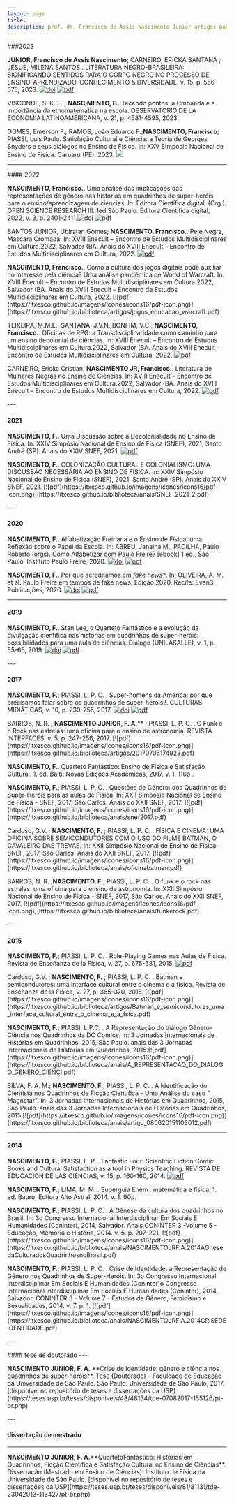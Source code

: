 ```yaml
---
layout: page
title:    
description: prof. dr. Francisco de Assis Nascimento Junior artigos publicados
---
```


###2023

**JUNIOR, Francisco de Assis Nascimento**; CARNEIRO, ERICKA SANTANA ; JESUS, MILENA SANTOS . LITERATURA NEGRO-BRASILEIRA: SIGNIFICANDO SENTIDOS PARA O CORPO NEGRO NO PROCESSO DE ENSINO-APRENDIZADO. CONHECIMENTO & DIVERSIDADE, v. 15, p. 556-575, 2023. [![doi](https://itxesco.github.io/imagens/icones/icons16/doi-icon.png)](https://dx.doi.org/10.18316/rcd.v15i37.9719) [![pdf](https://itxesco.github.io/imagens/icones/icons16/pdf-icon.png)](https://itxesco.github.io/biblioteca/artigos/literatura_negro_brasileira.pdf)
<p>
VISCONDE, S. K. F. ; <b>NASCIMENTO, F.</b>. Tecendo pontos: a Umbanda e a importância da etnomatemática na escola. OBSERVATORIO DE LA ECONOMÍA LATINOAMERICANA, v. 21, p. 4581-4595, 2023. <a href="https://dx.doi.org/10.55905/oelv21n6-077><img src="https://itxesco.github.io/imagens/icones/icons16/doi-icon.png"></a> <a href="https://itxesco.github.io/biblioteca/artigos/tecendo_pontos.pdf"<img src="https://itxesco.github.io/imagens/icones/icons16/pdf-icon.png"></a>
<p>
GOMES, Emerson F.; RAMOS, João Eduardo F.;<b>NASCIMENTO, Francisco</b>; PIASSI, Luis Paulo. Satisfação Cultural e Ciência: a Teoria de Georges Snyders e seus diálogos no Ensino de Física. In: XXV Simpósio Nacional de Ensino de Física. Caruaru (PE). 2023. <a href="https://itxesco.github.io/biblioteca/artigos/satisfacao_cultural_ciencias.pdf"><img src="https://itxesco.github.io/imagens/icones/icons16/pdf-icon.png"></a>
<p>

---
<p>
#### 2022  

<b>NASCIMENTO, Francisco.</b>. Uma análise das implicações das representações de gênero nas histórias em quadrinhos de super-heróis para o ensino/aprendizagem de ciências. In: Editora Científica digital. (Org.). OPEN SCIENCE RESEARCH III. 1ed.São Paulo: Editora Científica digital, 2022, v. 3, p. 2401-2411.[![doi](https://itxesco.github.io/imagens/icones/icons16/doi-icon.png)](https://dx.doi.org/10.37885/220308328) [![pdf](https://itxesco.github.io/imagens/icones/icons16/pdf-icon.png)](https://itxesco.github.io/biblioteca/artigos/implicacoes_genero_sh.pdf)<br>


SANTOS JUNIOR, Ubiratan  Gomes; <b>NASCIMENTO, Francisco.</b>. Pele Negra, Máscara Cromada. In: XVIII Enecult – Encontro de Estudos Multidisciplinares em Cultura.2022, Salvador (BA. Anais do XVIII Enecult – Encontro de Estudos Multidisciplinares em Cultura, 2022.
[![pdf](https://itxesco.github.io/imagens/icones/icons16/pdf-icon.png)](href=https://itxesco.github.io/biblioteca/artigos/pele_negra_mascara_cromada.pdf)
<p>
<b>NASCIMENTO, Francisco.</b>. Como a cultura dos jogos digitais pode auxiliar no interesse pela ciência? Uma análise pandêmica de World of Warcraft. In: XVIII Enecult – Encontro de Estudos Multidisciplinares em Cultura.2022, Salvador (BA. Anais do XVIII Enecult – Encontro de Estudos Multidisciplinares em Cultura, 2022. [![pdf](https://itxesco.github.io/imagens/icones/icons16/pdf-icon.png)](https://itxesco.github.io/biblioteca/artigos/jogos_educacao_warcraft.pdf)<br>


TEIXEIRA, M.M.L.; SANTANA, J.V.N.;BONFIM, V.C.; <b>NASCIMENTO, Francisco.</b>. Oficinas de RPG: a Transdisciplinaridade como caminho para um ensino decolonial de ciências. In: XVIII Enecult – Encontro de Estudos Multidisciplinares em Cultura.2022, Salvador (BA. Anais do XVIII Enecult – Encontro de Estudos Multidisciplinares em Cultura, 2022. [![pdf](https://itxesco.github.io/imagens/icones/icons16/pdf-icon.png)](https://itxesco.github.io/biblioteca/artigos/rpg_decolonialidade_ciencias.pdf)<br>


CARNEIRO, Ericka Cristian; <b>NASCIMENTO JR, Francisco.</b>. Literatura de Mulheres Negras no Ensino de Ciências. In: XVIII Enecult – Encontro de Estudos Multidisciplinares em Cultura.2022, Salvador (BA. Anais do XVIII Enecult – Encontro de Estudos Multidisciplinares em Cultura, 2022. [![pdf](https://itxesco.github.io/imagens/icones/icons16/pdf-icon.png)](https://itxesco.github.io/biblioteca/artigos/literatura_negras_ciencias.pdf)<br>
<p>
---
<p>

#### 2021  
<b>NASCIMENTO, F.</b>. Uma Discussão sobre a Decolonialidade no Ensino de Física. In: XXIV Simpósio Nacional de Ensino de Física (SNEF), 2021, Santo André (SP). Anais do XXIV SNEF, 2021. [![pdf](https://itxesco.github.io/imagens/icones/icons16/pdf-icon.png)](https://itxesco.github.io/biblioteca/anais/SNEF_2021_1.pdf)
<p>
<b>NASCIMENTO, F.</b>. COLONIZAÇÃO CULTURAL E COLONIALISMO: UMA DISCUSSÃO NECESSÁRIA AO ENSINO DE FÍSICA. In: XXIV Simpósio Nacional de Ensino de Física (SNEF), 2021, Santo André (SP). Anais do XXIV SNEF, 2021. [![pdf](https://itxesco.github.io/imagens/icones/icons16/pdf-icon.png)](https://itxesco.github.io/biblioteca/anais/SNEF_2021_2.pdf)
<p>
---
<p>

#### 2020  

<b>NASCIMENTO, F.</b>. Alfabetização Freiriana e o Ensino de Física: uma Reflexão sobre o Papel da Escola. In: ABREU, Janaina M., PADILHA, Paulo Roberto (orgs). Como Alfabetizar com Paulo Freire? [ebook] 1 ed., São Paulo, Instituto Paulo Freire, 2020. [![doi](https://itxesco.github.io/imagens/icones/icons16/doi-icon.png)](https://dx.doi.org/10.18316/518977) [![pdf](https://itxesco.github.io/imagens/icones/icons16/pdf-icon.png)](https://itxesco.github.io/biblioteca/artigos/E-book_Como_Alfabetizar_com_Paulo_Freire.pdf)<br/>  

<b>NASCIMENTO, F.</b>. Por que acreditamos em _fake news_?. In: OLIVEIRA, A. M. et al. Paulo Freire em tempos de fake news: Edição 2020. Recife: Even3 Publicações, 2020. [![doi](https://itxesco.github.io/imagens/icones/icons16/doi-icon.png)](https://doi.org/10.29327/523688) [![pdf](https://itxesco.github.io/imagens/icones/icons16/pdf-icon.png)](https://itxesco.github.io/biblioteca/artigos/paulo-freire-em-tempos-de-fake-news-edicao-2020.pdf)<br/>
<p>

---
<p>

#### 2019

<b>NASCIMENTO, F.</b>. Stan Lee, o Quarteto Fantástico e a evolução da divulgação científica nas histórias em quadrinhos de super-heróis: possibilidades para uma aula de ciências. Diálogo (UNILASALLE), v. 1, p. 55-65, 2019. [![doi](https://itxesco.github.io/imagens/icones/icons16/doi-icon.png)](http://dx.doi.org/10.18316/dialogo.v0i42.5872)
[![pdf](https://itxesco.github.io/imagens/icones/icons16/pdf-icon.png)](https://itxesco.github.io/biblioteca/artigos/5872-19839-2-PB_1.pdf)
<p>
---
<p>

#### 2017

<b>NASCIMENTO, F.</b>; PIASSI, L. P. C. . Super-homens da América: por que precisamos falar sobre os quadrinhos de super-heróis?. CULTURAS MIDIÁTICAS, v. 10, p. 239-255, 2017. [![doi](https://itxesco.github.io/imagens/icones/icons16/doi-icon.png)](http://dx.doi.org/10.22478/ufpb.1983-5930.2017v10n2.37669)
[![pdf](https://itxesco.github.io/imagens/icones/icons16/pdf-icon.png)](https://itxesco.github.io/biblioteca/artigos/artigo_supermen_of_america.pdf)
<p>
BARROS, N. R. ; <b>NASCIMENTO JUNIOR, F. A.</b>** ; PIASSI, L. P. C. . O Funk e o Rock nas estrelas: uma oficina para o ensino de astronomia. REVISTA INTERFACES, v. 5, p. 247-256, 2017. [![pdf](https://itxesco.github.io/imagens/icones/icons16/pdf-icon.png)](https://itxesco.github.io/biblioteca/artigos/20170705174923.pdf)
<p>
<b>NASCIMENTO, F.</b>. Quarteto Fantástico: Ensino de Física e Satisfação Cultural. 1. ed. Balti: Novas Edições Acadêmicas, 2017. v. 1. 116p .
<p>
<b>NASCIMENTO, F.</b>; PIASSI, L. P. C. . Questões de Gênero: dos Quadrinhos de Super-Heróis para as aulas de Física. In: XXII Simpósio Nacional de Ensino de Física - SNEF, 2017, São Carlos. Anais do XXII SNEF, 2017. [![pdf](https://itxesco.github.io/imagens/icones/icons16/pdf-icon.png)](https://itxesco.github.io/biblioteca/anais/snef2017.pdf)
<p>
Cardoso, G.V. ; <b>NASCIMENTO, F.</b> ; PIASSI, L. P. C. . FÍSICA E CINEMA: UMA OFICINA SOBRE
SEMICONDUTORES COM O USO DO FILME BATMAN, O CAVALEIRO DAS TREVAS. In: XXII Simpósio Nacional de Ensino de Física - SNEF, 2017, São Carlos. Anais do XXII SNEF, 2017. [![pdf](https://itxesco.github.io/imagens/icones/icons16/pdf-icon.png)](https://itxesco.github.io/biblioteca/anais/oficinabatman.pdf)
<p>
BARROS, N. R. ;<b>NASCIMENTO, F.</b>; PIASSI, L. P. C. . O funk e o rock nas estrelas: uma oficina para o ensino de astronomia. In: XXII Simpósio Nacional de Ensino de Física - SNEF, 2017, São Carlos. Anais do XXII SNEF, 2017.  [![pdf](https://itxesco.github.io/imagens/icones/icons16/pdf-icon.png)](https://itxesco.github.io/biblioteca/anais/funkerock.pdf)
<p>
---
<p>

#### 2015

<b>NASCIMENTO, F.</b>; PIASSI, L. P. C. . Role-Playing Games nas Aulas de Física. Revista de Enseñanza de la Física, v. 27, p. 675-681, 2015. [![pdf](https://itxesco.github.io/imagens/icones/icons16/pdf-icon.png)](https://itxesco.github.io/biblioteca/artigos/Role-Playing_Games_nas_Aulas_de_Fsica.pdf)
<p>
Cardoso, G.V. ; <b>NASCIMENTO, F.</b> ; PIASSI, L. P. C. . Batman e semicondutores: uma interface cultural entre o cinema e a física. Revista de Enseñanza de la Física, v. 27, p. 365-370, 2015.  [![pdf](https://itxesco.github.io/imagens/icones/icons16/pdf-icon.png)](https://itxesco.github.io/biblioteca/artigos/Batman_e_semicondutores_uma_interface_cultural_entre_o_cinema_e_a_fsica.pdf)
<p>
<b>NASCIMENTO, F.</b>; PIASSI, L.P.C. . A Representação do diálogo Gênero-Ciência nos Quadrinhos da DC Comics. In: 3 Jornadas Internacionais de Histórias em Quadrinhos, 2015, São Paulo. anais das 3 Jornadas Internacionais de Histórias em Quadrinhos, 2015.[![pdf](https://itxesco.github.io/imagens/icones/icons16/pdf-icon.png)](https://itxesco.github.io/biblioteca/anais/A_REPRESENTACAO_DO_DIALOGO_GENERO_CIENCI.pdf)
<p>
SILVA, F. A. M.; <b>NASCIMENTO, F.</b>; PIASSI, L. P. C. . A Identificação do Cientista nos Quadrinhos de Ficção Científica - Uma Análise do caso " Magnetar". In: 3 Jornadas Internacionais de Histórias em Quadrinhos, 2015, São Paulo. anais das 3 Jornadas Internacionais de Histórias em Quadrinhos, 2015.[![pdf](https://itxesco.github.io/imagens/icones/icons16/pdf-icon.png)](https://itxesco.github.io/biblioteca/anais/artigo_080620151103012.pdf)
<p>

---
<p>

#### 2014

<b>NASCIMENTO, F.</b>; PIASSI, L. P. . Fantastic Four: Scientific Fiction Comic Books and Cultural Satisfaction as a tool in Physics Teaching. REVISTA DE EDUCACION DE LAS CIENCIAS, v. 15, p. 160-160, 2014. [![pdf](https://itxesco.github.io/imagens/icones/icons16/pdf-icon.png)](https://itxesco.github.io/biblioteca/artigos/NASCIMENTOF.A.2014FantasticFour-ScientificFictionComicBooksandCulturalSatisfactionasatoolinPhysicsTeaching.pdf)
<p>
<b>NASCIMENTO, F.</b>; LIMA, M. M. . Superguia Enem : matemática e física. 1. ed. Bauru: Editora Alto Astral, 2014. v. 1. 90p.
<p>
<b>NASCIMENTO, F.</b>; PIASSI, L. P. C. . A Gênese da cultura dos quadrinhos no Brasil. In: 3o Congresso Internacional Interdisciplinar Em Sociais E Humanidades (Coninter), 2014, Salvador. Anais CONINTER 3 -Volume 5 - Educação, Memória e História, 2014. v. 5. p. 207-221. [![pdf](https://itxesco.github.io/imagens/icones/icons16/pdf-icon.png)](https://itxesco.github.io/biblioteca/anais/NASCIMENTOJRF.A.2014AGnesedaCulturadosQuadrinhosnoBrasil.pdf)
<p>
<b>NASCIMENTO, F.</b>; PIASSI, L. P. C. . Crise de Identidade: a Representação de Gênero nos Quadrinhos de Super-Heróis. In: 3o Congresso Internacional Interdisciplinar Em Sociais E Humanidades (Coninter)o Congresso Internacional Interdisciplinar Em Sociais E Humanidades (Coninter), 2014, Salvador. CONINTER 3 - Volume 7 - Estudos de Gênero, Feminismo e Sexualidades, 2014. v. 7. p. 1. [![pdf](https://itxesco.github.io/imagens/icones/icons16/pdf-icon.png)](https://itxesco.github.io/biblioteca/anais/NASCIMENTOJRF.A.2014CRISEDEIDENTIDADE.pdf)
<p>
---
<p>
#### tese de doutorado
---
<p>
<b>NASCIMENTO JUNIOR, F. A.</b> **Crise de identidade: gênero e ciência nos quadrinhos de super-heróis**. Tese (Doutorado) – Faculdade de Educação da Universidade
de São Paulo. São Paulo: Universidade de São Paulo, 2017.
[disponível no repositório de teses e dissertações da USP](https://teses.usp.br/teses/disponiveis/48/48134/tde-07082017-155126/pt-br.php)
<p>
---

#### dissertação de mestrado
---
<p>
<b>NASCIMENTO JUNIOR, F. A.</b>**QuartetoFantástico: Histórias em Quadrinhos, Ficção Científica e Satisfação Cultural no Ensino de Ciências**. Dissertação (Mestrado em Ensino de Ciências). Instituto de Física da Universidade de São Paulo.
[disponível no repositório de teses e dissertações da USP](https://teses.usp.br/teses/disponiveis/81/81131/tde-23042013-113427/pt-br.php)
